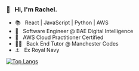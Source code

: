 ### 👋 &nbsp; Hi, I'm Rachel.

- :books: &nbsp; React | JavaScript | Python | AWS
- :abacus: &nbsp; Software Engineer @ BAE Digital Intelligence
- 🌱 &nbsp; AWS Cloud Practitioner Certified
- :woman_technologist: &nbsp; Back End Tutor @ Manchester Codes
- :anchor: &nbsp; Ex Royal Navy

[![Top Langs](https://github-readme-stats.vercel.app/api/top-langs/?username=greenchul&layout=compact&hide=shaderlab,c%23&card_width=600&bg_color=2f324f&text_color=ffffff)](https://github.com/anuraghazra/github-readme-stats)

<!--
**greenchul/greenchul** is a ✨ _special_ ✨ repository because its `README.md` (this file) appears on your GitHub profile.

Here are some ideas to get you started:


- 👯 I’m looking to collaborate on ...
- 🤔 I’m looking for help with ...
- 💬 Ask me about ...
- 📫 How to reach me: ...
- 😄 Pronouns: ...
- ⚡ Fun fact: ...
-->
